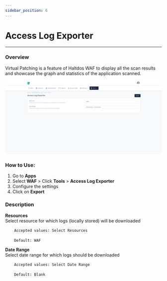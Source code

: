 ```yaml
---
sidebar_position: 6
---
```


# Access Log Exporter

---

### Overview
Virtual Patching is a feature of Haltdos WAF to display all the scan results and showcase the graph and statistics of the application scanned.

![Access Log](/img/waf/v8/docs/access.png)

### How to Use:
1. Go to **Apps** 
2. Select **WAF**  > Click **Tools** > **Access Log Exporter**
3. Configure the settings 
4. Click on **Export**

### Description

**Resources**  
Select resource for which logs (locally stored) will be downloaded

```
    Accepted values: Select Resources

    Default: WAF
```
    
**Date Range**  
Select date range for which logs should be downloaded

```
    Accepted values: Select Date Range

    Default: Blank
```

 
